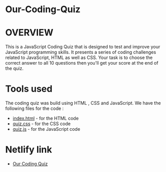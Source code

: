 # Our-Coding-Quiz

# OVERVIEW
This is a JavaScript Coding Quiz that is designed to test and improve your JavaScript programming skills. It presents a series of coding challenges related to JavaScript, HTML as well as CSS. Your task is to choose the correct answer to all 10 questions then you'll get your score at the end of the quiz.

# Tools used

The coding quiz was build using HTML , CSS and JavaScript. We have the following files for the code :

+ [index.html](index.html) - for the HTML code
+ [quiz.css](quiz.css) - for the CSS code
+ [quiz.js](quiz.js) - for the JavaScript code

# Netlify link 

- <a href="https://charming-nasturtium-b76f9d.netlify.app/" target="_blank">Our Coding Quiz</a>


